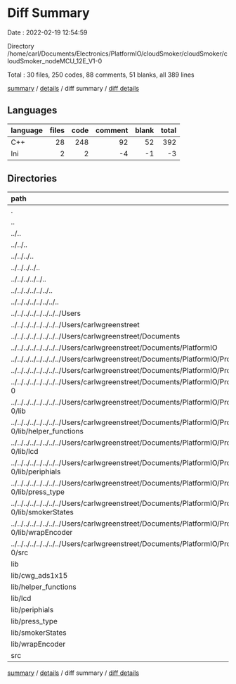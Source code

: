 # Diff Summary

Date : 2022-02-19 12:54:59

Directory /home/carl/Documents/Electronics/PlatformIO/cloudSmoker/cloudSmoker/cloudSmoker_nodeMCU_12E_V1-0

Total : 30 files,  250 codes, 88 comments, 51 blanks, all 389 lines

[summary](results.md) / [details](details.md) / diff summary / [diff details](diff-details.md)

## Languages
| language | files | code | comment | blank | total |
| :--- | ---: | ---: | ---: | ---: | ---: |
| C++ | 28 | 248 | 92 | 52 | 392 |
| Ini | 2 | 2 | -4 | -1 | -3 |

## Directories
| path | files | code | comment | blank | total |
| :--- | ---: | ---: | ---: | ---: | ---: |
| . | 30 | 250 | 88 | 51 | 389 |
| .. | 14 | -1,041 | -479 | -234 | -1,754 |
| ../.. | 14 | -1,041 | -479 | -234 | -1,754 |
| ../../.. | 14 | -1,041 | -479 | -234 | -1,754 |
| ../../../.. | 14 | -1,041 | -479 | -234 | -1,754 |
| ../../../../.. | 14 | -1,041 | -479 | -234 | -1,754 |
| ../../../../../.. | 14 | -1,041 | -479 | -234 | -1,754 |
| ../../../../../../.. | 14 | -1,041 | -479 | -234 | -1,754 |
| ../../../../../../../.. | 14 | -1,041 | -479 | -234 | -1,754 |
| ../../../../../../../../Users | 14 | -1,041 | -479 | -234 | -1,754 |
| ../../../../../../../../Users/carlwgreenstreet | 14 | -1,041 | -479 | -234 | -1,754 |
| ../../../../../../../../Users/carlwgreenstreet/Documents | 14 | -1,041 | -479 | -234 | -1,754 |
| ../../../../../../../../Users/carlwgreenstreet/Documents/PlatformIO | 14 | -1,041 | -479 | -234 | -1,754 |
| ../../../../../../../../Users/carlwgreenstreet/Documents/PlatformIO/Projects | 14 | -1,041 | -479 | -234 | -1,754 |
| ../../../../../../../../Users/carlwgreenstreet/Documents/PlatformIO/Projects/cloudSmoker | 14 | -1,041 | -479 | -234 | -1,754 |
| ../../../../../../../../Users/carlwgreenstreet/Documents/PlatformIO/Projects/cloudSmoker/cloudSmoker_nodeMCU_12E_V1-0 | 14 | -1,041 | -479 | -234 | -1,754 |
| ../../../../../../../../Users/carlwgreenstreet/Documents/PlatformIO/Projects/cloudSmoker/cloudSmoker_nodeMCU_12E_V1-0/lib | 12 | -980 | -355 | -206 | -1,541 |
| ../../../../../../../../Users/carlwgreenstreet/Documents/PlatformIO/Projects/cloudSmoker/cloudSmoker_nodeMCU_12E_V1-0/lib/helper_functions | 2 | -24 | -24 | -12 | -60 |
| ../../../../../../../../Users/carlwgreenstreet/Documents/PlatformIO/Projects/cloudSmoker/cloudSmoker_nodeMCU_12E_V1-0/lib/lcd | 2 | -527 | -129 | -74 | -730 |
| ../../../../../../../../Users/carlwgreenstreet/Documents/PlatformIO/Projects/cloudSmoker/cloudSmoker_nodeMCU_12E_V1-0/lib/periphials | 2 | -30 | -33 | -14 | -77 |
| ../../../../../../../../Users/carlwgreenstreet/Documents/PlatformIO/Projects/cloudSmoker/cloudSmoker_nodeMCU_12E_V1-0/lib/press_type | 2 | -93 | -50 | -28 | -171 |
| ../../../../../../../../Users/carlwgreenstreet/Documents/PlatformIO/Projects/cloudSmoker/cloudSmoker_nodeMCU_12E_V1-0/lib/smokerStates | 2 | -200 | -81 | -52 | -333 |
| ../../../../../../../../Users/carlwgreenstreet/Documents/PlatformIO/Projects/cloudSmoker/cloudSmoker_nodeMCU_12E_V1-0/lib/wrapEncoder | 2 | -106 | -38 | -26 | -170 |
| ../../../../../../../../Users/carlwgreenstreet/Documents/PlatformIO/Projects/cloudSmoker/cloudSmoker_nodeMCU_12E_V1-0/src | 1 | -50 | -111 | -25 | -186 |
| lib | 14 | 1,202 | 393 | 247 | 1,842 |
| lib/cwg_ads1x15 | 2 | 92 | 69 | 24 | 185 |
| lib/helper_functions | 2 | 24 | 24 | 12 | 60 |
| lib/lcd | 2 | 574 | 117 | 78 | 769 |
| lib/periphials | 2 | 30 | 33 | 14 | 77 |
| lib/press_type | 2 | 93 | 50 | 28 | 171 |
| lib/smokerStates | 2 | 283 | 62 | 66 | 411 |
| lib/wrapEncoder | 2 | 106 | 38 | 25 | 169 |
| src | 1 | 76 | 165 | 36 | 277 |

[summary](results.md) / [details](details.md) / diff summary / [diff details](diff-details.md)